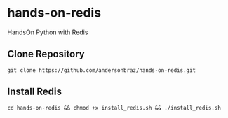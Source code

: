 # hands-on-redis
HandsOn Python with Redis


## Clone Repository

```shell
git clone https://github.com/andersonbraz/hands-on-redis.git
```

## Install Redis

```shell
cd hands-on-redis && chmod +x install_redis.sh && ./install_redis.sh
```